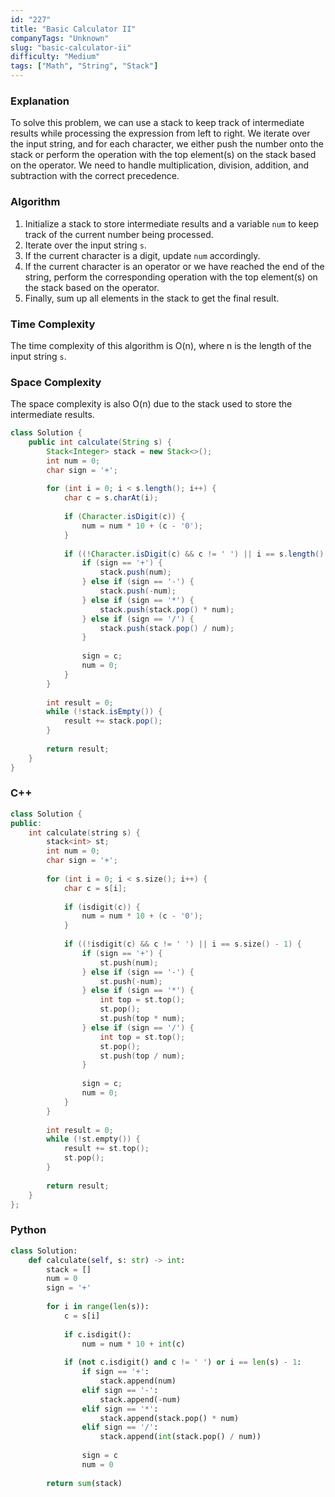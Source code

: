 ```yaml
---
id: "227"
title: "Basic Calculator II"
companyTags: "Unknown"
slug: "basic-calculator-ii"
difficulty: "Medium"
tags: ["Math", "String", "Stack"]
---
```


### Explanation
To solve this problem, we can use a stack to keep track of intermediate results while processing the expression from left to right. We iterate over the input string, and for each character, we either push the number onto the stack or perform the operation with the top element(s) on the stack based on the operator. We need to handle multiplication, division, addition, and subtraction with the correct precedence.

### Algorithm
1. Initialize a stack to store intermediate results and a variable `num` to keep track of the current number being processed.
2. Iterate over the input string `s`.
3. If the current character is a digit, update `num` accordingly.
4. If the current character is an operator or we have reached the end of the string, perform the corresponding operation with the top element(s) on the stack based on the operator.
5. Finally, sum up all elements in the stack to get the final result.

### Time Complexity
The time complexity of this algorithm is O(n), where n is the length of the input string `s`.

### Space Complexity
The space complexity is also O(n) due to the stack used to store the intermediate results.

```java
class Solution {
    public int calculate(String s) {
        Stack<Integer> stack = new Stack<>();
        int num = 0;
        char sign = '+';
        
        for (int i = 0; i < s.length(); i++) {
            char c = s.charAt(i);
            
            if (Character.isDigit(c)) {
                num = num * 10 + (c - '0');
            }
            
            if ((!Character.isDigit(c) && c != ' ') || i == s.length() - 1) {
                if (sign == '+') {
                    stack.push(num);
                } else if (sign == '-') {
                    stack.push(-num);
                } else if (sign == '*') {
                    stack.push(stack.pop() * num);
                } else if (sign == '/') {
                    stack.push(stack.pop() / num);
                }
                
                sign = c;
                num = 0;
            }
        }
        
        int result = 0;
        while (!stack.isEmpty()) {
            result += stack.pop();
        }
        
        return result;
    }
}
```

### C++
```cpp
class Solution {
public:
    int calculate(string s) {
        stack<int> st;
        int num = 0;
        char sign = '+';
        
        for (int i = 0; i < s.size(); i++) {
            char c = s[i];
            
            if (isdigit(c)) {
                num = num * 10 + (c - '0');
            }
            
            if ((!isdigit(c) && c != ' ') || i == s.size() - 1) {
                if (sign == '+') {
                    st.push(num);
                } else if (sign == '-') {
                    st.push(-num);
                } else if (sign == '*') {
                    int top = st.top();
                    st.pop();
                    st.push(top * num);
                } else if (sign == '/') {
                    int top = st.top();
                    st.pop();
                    st.push(top / num);
                }
                
                sign = c;
                num = 0;
            }
        }
        
        int result = 0;
        while (!st.empty()) {
            result += st.top();
            st.pop();
        }
        
        return result;
    }
};
```

### Python
```python
class Solution:
    def calculate(self, s: str) -> int:
        stack = []
        num = 0
        sign = '+'
        
        for i in range(len(s)):
            c = s[i]
            
            if c.isdigit():
                num = num * 10 + int(c)
            
            if (not c.isdigit() and c != ' ') or i == len(s) - 1:
                if sign == '+':
                    stack.append(num)
                elif sign == '-':
                    stack.append(-num)
                elif sign == '*':
                    stack.append(stack.pop() * num)
                elif sign == '/':
                    stack.append(int(stack.pop() / num))
                
                sign = c
                num = 0
        
        return sum(stack)
```